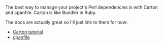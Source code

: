 The best way to manage your project's Perl dependencies is with Carton and
cpanfile.  Carton is like Bundler in Ruby.

The docs are actually great so I'll just link to them for now:

- [Carton tutorial](https://metacpan.org/pod/Carton#TUTORIAL)
- [cpanfile](https://metacpan.org/pod/distribution/Module-CPANfile/lib/cpanfile.pod)
